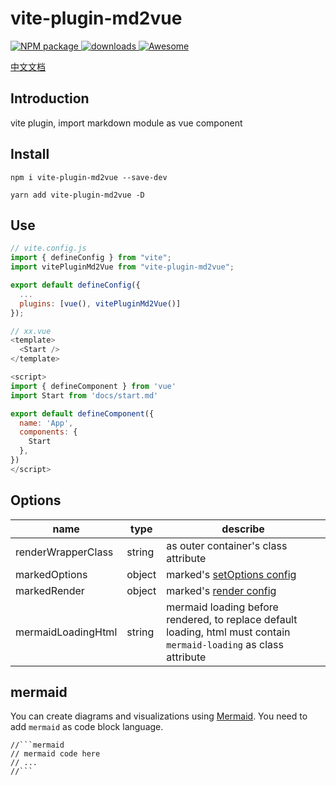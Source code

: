 # vite-plugin-md2vue

<p>
<a href="https://www.npmjs.com/package/vite-plugin-md2vue" target="_blank">
  <img alt="NPM package" src="https://img.shields.io/npm/v/vite-plugin-md2vue.svg?style=flat">
</a>
<a href="https://www.npmjs.com/package/vite-plugin-md2vue" target="_blank">
  <img alt="downloads" src="https://img.shields.io/npm/dt/vite-plugin-md2vue.svg?style=flat">
</a>
<a href="https://github.com/vitejs/awesome-vite#transformers" target="_blank">
  <img src="https://cdn.rawgit.com/sindresorhus/awesome/d7305f38d29fed78fa85652e3a63e154dd8e8829/media/badge.svg" alt="Awesome">
</a>
</p>


[中文文档](./README_CN.md)

## Introduction

vite plugin, import markdown module as vue component

## Install

```
npm i vite-plugin-md2vue --save-dev

yarn add vite-plugin-md2vue -D
```

## Use

```javascript
// vite.config.js
import { defineConfig } from "vite";
import vitePluginMd2Vue from "vite-plugin-md2vue";

export default defineConfig({
  ...
  plugins: [vue(), vitePluginMd2Vue()]
});
```

```javascript
// xx.vue
<template>
  <Start />
</template>

<script>
import { defineComponent } from 'vue'
import Start from 'docs/start.md'

export default defineComponent({
  name: 'App',
  components: {
    Start
  },
})
</script>
```

## Options

| name               | type   | describe                                                                                                            |
| ------------------ | ------ | ------------------------------------------------------------------------------------------------------------------- |
| renderWrapperClass | string | as outer container's class attribute                                                                                |
| markedOptions      | object | marked's [setOptions config](https://marked.js.org/using_advanced#options)                                          |
| markedRender       | object | marked's [render config](https://marked.js.org/using_pro#renderer)                                                  |
| mermaidLoadingHtml | string | mermaid loading before rendered, to replace default loading, html must contain `mermaid-loading` as class attribute |

## mermaid

You can create diagrams and visualizations using [Mermaid](https://mermaid-js.github.io/mermaid/#/). You need to add `mermaid` as code block language.

````
//```mermaid
// mermaid code here
// ...
//```
````
